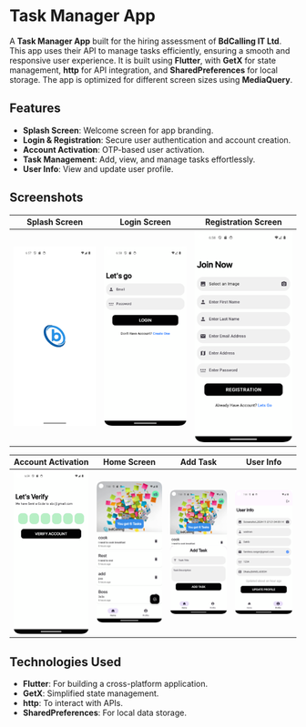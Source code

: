 
# Task Manager App

A **Task Manager App** built for the hiring assessment of **BdCalling IT Ltd**. This app uses their API to manage tasks efficiently, ensuring a smooth and responsive user experience. It is built using **Flutter**, with **GetX** for state management, **http** for API integration, and **SharedPreferences** for local storage. The app is optimized for different screen sizes using **MediaQuery**.

## Features
- **Splash Screen**: Welcome screen for app branding.
- **Login & Registration**: Secure user authentication and account creation.
- **Account Activation**: OTP-based user activation.
- **Task Management**: Add, view, and manage tasks effortlessly.
- **User Info**: View and update user profile.

## Screenshots
| Splash Screen | Login Screen | Registration Screen |
|---------------|--------------|---------------------|
| ![Splash](SS/s1.png) | ![Login](SS/s2.png) | ![Register](SS/s3.png) |

| Account Activation | Home Screen | Add Task | User Info |
|---------------------|-------------|----------|-----------|
| ![Activate](SS/s4.png) | ![Home](SS/s5.png) | ![Add Task](SS/s6.png) | ![User Info](SS/s7.png) |

## Technologies Used
- **Flutter**: For building a cross-platform application.
- **GetX**: Simplified state management.
- **http**: To interact with APIs.
- **SharedPreferences**: For local data storage.
